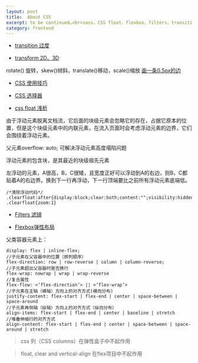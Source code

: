 ```yaml
---
layout: post
title:  About CSS
excerpt: to be continued…<br>sass，CSS float，flexbox，filters，transition，transform，css选择器
category: frontend
---
```


- [transition 过度](https://www.cnblogs.com/afighter/p/5731293.html)

- [transform 2D、3D](http://www.daqianduan.com/2959.html)

rotate() 旋转，skew()倾斜，translate()移动，scale()缩放 
[画一条0.5px的边](https://juejin.im/post/5ab65f40f265da2384408a95)

- [CSS 使用技巧](http://www.ruanyifeng.com/blog/2010/03/css_cookbook.html)

- [CSS 选择器](http://www.ruanyifeng.com/blog/2009/03/css_selectors.html)

- [css float 浅析](https://www.cnblogs.com/cc156676/p/5682439.html)

由于浮动元素脱离文档流，它后面的块级元素会忽略它的存在，占据它原本的位置，但是这个块级元素中的内联元素，在流入页面时会考虑浮动元素的边界，它们会围绕着浮动元素。

父元素overflow: auto; 可解决浮动元素高度塌陷问题

浮动元素的包含块，是其最近的块级祖先元素

左浮动的元素，A很高，B，C很矮，且宽度正好可以浮动到A的右边，则B，C都贴着A的右边界。换到下一行再浮动，下一行顶端要比之前所有浮动元素底端低。
```
/*清除浮动代码*/ 
.clearfloat:after{display:block;clear:both;content:"";visibility:hidden;height:0} 
.clearfloat{zoom:1} 
```
- [Filters 滤镜](https://davidwalsh.name/css-filters)


- [Flexbox弹性布局](http://caibaojian.com/flexbox-guide.html)

父类容器元素上：
```
display: flex | inline-flex; 
//子元素在父容器中的位置（排列顺序）
flex-direction: row | row-reverse | column | column-reverse;
//子元素超出父容器时是否换行
flex-wrap: nowrap | wrap | wrap-reverse 
//复合属性
flex-flow: <‘flex-direction’> || <‘flex-wrap’>
//子元素在主轴（横轴）方向上的对齐方式(横向分布)
justify-content: flex-start | flex-end | center | space-between | space-around
//子元素再侧轴（纵轴）方向上的对齐方式（纵向分布）
align-items: flex-start | flex-end | center | baseline | stretch
//堆叠伸缩行的对齐方式
align-content: flex-start | flex-end | center | space-between | space-around | stretch
```

> css 列（CSS columns）在弹性盒子中不起作用

> float, clear and vertical-align 在flex项目中不起作用